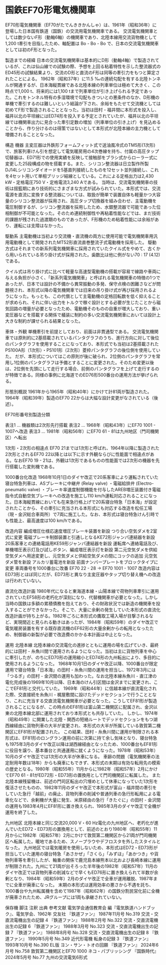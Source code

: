 # 国鉄EF70形電気機関車

EF70形電気機関車（EF70がたでんききかんしゃ）は、1961年（昭和36年）に登場した日本国有鉄道（国鉄）の交流用電気機関車である。
交流電気機関車としては数少ないF形（動軸6軸）の機関車であり、北陸本線用交流貨物機として1,200 t牽引を目指したため、軸配置は Bo - Bo - Bo で、日本の交流電気機関車としては初のF形となった。

製造までの経緯
日本の交流電気機関車は基本的にD形（動軸4軸）で製造されているが、これは仙山線での試験の際、予想を上回る粘着特性を示した整流器式のED45形の試験結果より、交流のD形と直流のF形は同等の牽引力をもつと算定されたことによる。
1962年（昭和37年）に11.5 ‰の連続勾配を有する北陸トンネルが開通するが、日本海縦貫線である北陸本線の列車単位は極めて大きく、この時点で1,000 t、将来的には1,100 tまで列車単位が引き上げられる予定であった。これをトンネル特有の多湿環境で勾配もきついとの悪条件のなか、D形機の単機で牽引するのは難しいという結論が下され、余裕をもたせて交流機としては初めてF形で製造されることとなった。当初は田村 - 福井間に本形式を投入し、福井以北の平坦線にはED74形を投入する予定とされていたが、福井以北の平坦線では機関車出力に見合った牽引定数の増加（列車単位の引き上げ）を見込めることから、作り分けるのは得策ではないとして本形式が北陸本線の主力機として増備されることとなった。

構造
機器
主変圧器は外鉄形フォームフィット式で送油風冷式のTM5形(1次形)で、旅客列車けん引を想定して電気暖房用の4次巻線を持ち、付属の高圧タップ切替器は、ED71形での使用実績を反映して接触部をブラシ式からローラー式に変更した25段構成の物を搭載する。また、シリコン整流器は日立製作所製DJ14Lシリコンダイオードを5基直列接続したものを12セット並列接続し、これを4セット用いて単相ブリッジ結線としている。これによる定格出力は2,430 kW・定格電圧750 V・定格電流3,240 Aである。
当時は、交流電気機関車の技術は揺籃期にあり技術的にさまざまな方式が試みられていた。本形式では、交流電源を直流に変換する整流器については、取扱が簡単で装置自体も軽量かつ大容量のシリコン整流器が採用され、高圧タップ切換器を組み合わせ、主電動機を電圧制御するが、シリコン整流器を採用したため、水銀整流器で可能であった位相制御が不可能となった。そのため連続制御性や再粘着性能などでは、まだ技術的課題が残された過渡期のものであったが、F形機のため粘着性能には余裕があり、運転には支障はなかった。

駆動系
主電動機は当初より交流機・直流機の両方に使用可能で電気機関車用汎用電動機として開発されたMT52形直流直巻整流子式電動機を採用した。
駆動方式はそれまでの新系列電気機関車に採用されていたクイル式をやめて、古くから用いられている吊り掛け式が採用された。歯数比は他に例がない70 : 17 (4.12) である。

クイル式は吊り掛け式に比べて軽量な高速型電動機の搭載が容易で線路や車両に与える負担が小さく、「新系列電気機関車」と呼ばれる電気機関車の特徴の1つであったが、日本では設計の不備から異常振動の多発、保守点検の困難さなどが問題視され、本形式以降の電気機関車では旧来の吊り掛け式が再び採用されるようになった。もっとも、この代償として主電動機の定格回転数を低く抑えることが求められ、それに伴い出力をトルクで稼ぐ設計とする必要が生じたことから磁気回路の増量が必要となったため、電動機そのものの自重が増大しており、重い変圧器などを搭載する関係で艤装に制約の多い交流電気機関車においては設計上大きな制約が課せられる結果となった。

車体・外観
単機牽引を前提としており、前面は非貫通型である。
交流電気機関車では原則的に2基搭載されているパンタグラフのうち、進行方向に対して後位のパンタグラフを使用することになっており、本形式でも当初は2基搭載されたPS100A形（1次形）・PS101形（2次形）菱枠パンタグラフの後位側を使用していた。
だが、本形式についてはこの原則が後に破られ、2位側のパンタグラフを常用し1位側のパンタグラフは予備とすることに変更された。そのため変更以後は、2位側を先頭にして走行する場合、前側のパンタグラフを上げて走行するのが特徴である。同様の事例に北海道でのED76形500番台の運用方法が挙げられる。

形態別概説
1961年から1965年（昭和40年）にかけて計81両が製造された。1964年（昭和39年）製造のEF70 22からは大幅な設計変更がなされている（後述）。

EF70形番号別製造分類

表注1 … 機器類は2次形先行搭載
表注2 … 1968年（昭和43年）にEF70 1001 - 1007へ改造
表注3 … 1981年（昭和56年）にEF70 61 - 81は九州地区（門司機関区）へ転出

1次形・2次形の相違点
EF70 21までは1次形と呼ばれ、1964年以降に製造された2次形とされるEF70 22以降とは以下に示す外観ならびに性能面で相違点がある。なおEF70 19 - 21は、外観は1次形であるものの性能面では2次形の機器を先行搭載した変則機である。

1000番台化改造
1968年10月1日のダイヤ改正で20系客車により運転されていた寝台特急列車は、ASブレーキに中継弁 (Relay valve) ・電磁給排弁 (Electro-pneumatic valve) ・ブレーキ率速度制御機能を付与したAREB増圧装置付き電磁指令式自動空気ブレーキへの改造を施工し110 km/h運転対応されることになった。日本海縦貫線においても在来急行格上げで20系寝台特急「日本海」が設定されたことから、その牽引に充当される本形式にも対応する改造を松任工場（現・金沢総合車両所）で7両に施工した。なお、本形式は寝台特急けん引時でも性能上、最高速度は100 km/hである。

改造内容
編成増圧仕様応速度増圧ブレーキ装置を新設
つり合い空気ダメを2室式に変更
電磁ブレーキ制御装置と引通しとなるKE72形ジャンパ連結器を新設
20系客車との連絡電話用KE59形ジャンパ連結器を新設
運転席へ連絡電話及び、単機増圧表示灯及び試しボタン、編成増圧表示灯を新設
第二元空気ダメを供給空気ダメへ用途変更し、元空気ダメと供給空気ダメの間にコックの追加
元空気ダメ管を新設
アルカリ蓄電池を新設
前面ナンバープレートをブロックタイプに変更
車両番号を1000番台に改番
EF70 22 - 28 → EF70 1001 - 1007
改造内容はED73形とほぼ同じだが、ED73形と異なり主変圧器やタップ切り替え機への改造は行われていない。

直流化改造計画
1980年代になると東海道本線・山陽本線で荷物列車牽引に運用されていたEF58形の老朽化が深刻になり、代替機関車が必要となった。しかし当時の国鉄は多額の累積債務を抱えており、その財政状況では新造の機関車を投入することができなかった。そこで、大量に余剰の発生していた本形式の直流化改造計画が持ち上がる。1982年ごろに本形式の鷹取工場入場が目撃されるなど、実現間近と見られる動きはあったが、1984年（昭和59年）のダイヤ改正で電気暖房装置を有する既存直流機のEF62形の大量余剰からの転用となったため、制御器の新製が必要で改造費のかかる本計画は中止となった。

運用
北陸本線
北陸本線の交流電化の進捗とともに運用の場を広げていき、最終的には田村 - 糸魚川間で運用されるようになった。当初は主に貨物列車を中心に牽引したが、のちにED70形の運用縮小とED74形の九州転出により、多目的に使用されるようになった。
1968年10月1日のダイヤ改正以降、1000番台が限定運用で寝台特急「日本海」の田村 - 糸魚川間の運用を担当し、1972年3月には「つるぎ」の田村 - 金沢間の運用も加わった。なお北陸本線糸魚川 - 直江津の電化完成後の1969年10月以降、日本海のけん引区間は金沢までに変更され、ここでEF81形と交代していた。
1969年（昭和44年）に信越本線が直流電化された際、交直接続を糸魚川 - 梶屋敷間に設けたデッドセクションで行うこととなり、これに充当する交直流電気機関車が必要となった。こうしてEF81形が製造されることになるが、この時点のEF81形は富山第二機関区に配属され、金沢以東の北陸本線北部に運用されており本形式とも共存していた。
しかし、1974年（昭和49年）に開業した北陸 - 関西の短絡ルートでデッドセクションをもつ湖西線経由に貨物列車の大半が変更され、本形式の大半が所属している敦賀第二機関区にEF81形が配置された。
この結果、田村 - 糸魚川間に運用が制限される本形式は、EF81形のロングラン運用の前に次第に持て余し気味となり、寝台特急も1975年3月のダイヤ改正以降は湖西線経由となったため、1000番台もEF81形に役目を譲り、基本番台と共通運用に就くようになった。1978年（昭和53年）10月のダイヤ改正では1次形の大半が休車になる。
車齢の問題（電気機関車の法定耐用年数は18年）からも廃車にもできず、本形式の末期は有効な転用先の模索の歴史となる。1980年（昭和55年）11月からに1982年（昭和57年）2月にかけてEF70 61 - 81がED72形・ED73形の置換用として門司機関区に転属した。
また北陸本線残留機は、前述の門司区転出の穴埋めとして休車になっていた1次形を復活させたものの、1982年11月のダイヤ改正で本形式が富山 - 福井間の牽引をしていた急行「越前」の廃止、貨物列車の削減や普通列車の急行形転用による電車化などで、余剰機が大量に発生、米原経由の急行「きたぐに」の田村 - 金沢間の運用も1983年4月にEF81形に置き換えられ、1985年3月のダイヤ改正で全機が運用を終了した。

九州地区
北陸本線と同じ交流20,000 V・60 Hz電化の九州地区へ、老朽化が進んでいたED72・ED73形の置換用として、前述のとおり1980年（昭和55年）11月からに1982年（昭和57年）2月にかけて敦賀第二機関区から21両が門司機関区へ転属した。暖地であるため、スノープラウやデフロスタを外したスタイルとなった。
九州地区では電気暖房を使用しないため、本形式はED72・ED73形が担当していた運用の寝台特急「あさかぜ」「さくら」「みずほ」「あかつき」や貨物列車等を牽引したが、軸重の関係で鹿児島本線熊本以北および長崎本線に運用が制限された。九州にて21両が出そろった半年後の1982年（昭和57年）11月のダイヤ改正では貨物列車の削減などで早くもED76形に置き換えられて半数が余剰となり、1984年（昭和59年）2月のダイヤ改正で全車が運用離脱、1987年までに全車が廃車になった。
末期の本形式は運用効率の悪さから不遇を託ち、1000番台や九州転属機を含めて1987年（昭和62年）の国鉄分割民営化前に全機が廃車されたため、JRグループには1両も承継されていない。

保存機
脚注
注釈
出典
参考文献
電気学会通信教育会 編『電気鉄道ハンドブック』、電気学会、1962年
交友社
『鉄道ファン』 1987年11月号 No.319 交流・交直流電機出生の記録 4
『鉄道ファン』 1988年2月号 No.322 交流・交直流電機出生の記録 6
『鉄道ファン』 1988年3月号 No.323 交流・交直流電機出生の記録 7
『鉄道ファン』 1988年8月号 No.328 交流・交直流電機出生の記録 8
『鉄道ファン』 1990年5月号 No.349 近代形電機 転身の記録 3
『鉄道ファン』 1993年10月号 No.390  EL版 ヨン・サン・トオの回願
『鉄道ファン』 2024年6月号 No.758  敦賀第二機関区とEF70 1000
ネコ・パブリッシング
『国鉄時代』 2024年5月号 No.77 九州の交流電気6形式